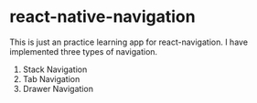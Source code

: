 # react-native-navigation
This is just an practice learning app for react-navigation. I have implemented three types of navigation.

1. Stack Navigation
2. Tab Navigation
3. Drawer Navigation
